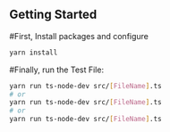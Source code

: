 ## Getting Started

#First, Install packages and configure

```bash
yarn install
```

#Finally, run the Test File:

```bash
yarn run ts-node-dev src/[FileName].ts
# or
yarn run ts-node-dev src/[FileName].ts
# or
yarn run ts-node-dev src/[FileName].ts
```
